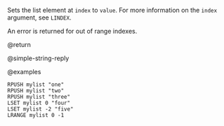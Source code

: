 Sets the list element at `index` to `value`.
For more information on the `index` argument, see `LINDEX`.

An error is returned for out of range indexes.

@return

@simple-string-reply

@examples

```cli
RPUSH mylist "one"
RPUSH mylist "two"
RPUSH mylist "three"
LSET mylist 0 "four"
LSET mylist -2 "five"
LRANGE mylist 0 -1
```
